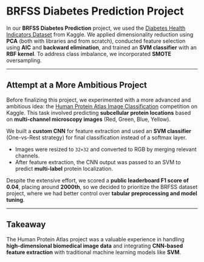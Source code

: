 # BRFSS Diabetes Prediction Project

In our **BRFSS Diabetes Prediction** project, we used the [Diabetes Health Indicators Dataset](https://www.kaggle.com/datasets/alexteboul/diabetes-health-indicators-dataset) from Kaggle. We applied dimensionality reduction using **PCA** (both with libraries and from scratch), conducted feature selection using **AIC** and **backward elimination**, and trained an **SVM classifier** with an **RBF kernel**. To address class imbalance, we incorporated **SMOTE** oversampling.

---

## Attempt at a More Ambitious Project

Before finalizing this project, we experimented with a more advanced and ambitious idea: the [Human Protein Atlas Image Classification](https://www.kaggle.com/competitions/human-protein-atlas-image-classification) competition on Kaggle. This task involved predicting **subcellular protein locations** based on **multi-channel microscopy images** (Red, Green, Blue, Yellow).

We built a **custom CNN** for feature extraction and used an **SVM classifier** (One-vs-Rest strategy) for final classification instead of a softmax layer.

- Images were resized to `32×32` and converted to RGB by merging relevant channels.
- After feature extraction, the CNN output was passed to an SVM to predict **multi-label** protein localization.

Despite the extensive effort, we scored a **public leaderboard F1 score of 0.04**, placing around **2000th**, so we decided to prioritize the BRFSS dataset project, where we had better control over **tabular preprocessing and model tuning**.

---

## Takeaway

The Human Protein Atlas project was a valuable experience in handling **high-dimensional biomedical image data** and integrating **CNN-based feature extraction** with traditional machine learning models like **SVM**.

